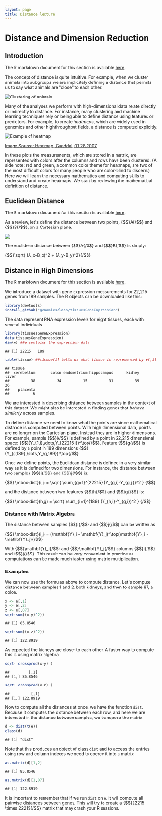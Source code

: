 ```yaml
---
layout: page
title: Distance lecture
---
```




# Distance and Dimension Reduction

## Introduction

The R markdown document for this section is available [here](https://github.com/genomicsclass/labs/tree/master/highdim/distance.Rmd).

The concept of distance is quite intuitive. For example, when we cluster animals into subgroups we are implicitely defining a distance that permits us to say what animals are "close" to each other.

![Clustering of animals](images/handmade/animals.png)

Many of the analyses we perform with high-dimensional data relate directly or indirectly to distance. For instance, many clustering and machine learning techniques rely on being able to define distance using features or predictors. For example, to create _heatmaps_, which  are widely used in genomics and other highthroughput fields, a distance is computed explicitly. 

![Example of heatmap](images/handmade/Heatmap.png)

[Image Source: Heatmap, Gaeddal, 01.28.2007](http://commons.wikimedia.org/wiki/File:Heatmap.png) 

In these plots the measurements, which are stored in a matrix, are
represented with colors after the columns and rows have been
clustered. (A side note: red and green, a common color theme for heatmaps,
are two of the most difficult colors for many people who are
color-blind to discern.)
Here we will learn the necessary mathematics and computing
skills to understand and create heatmaps. We start by reviewing the
mathematical definition of distance.

## Euclidean Distance

The R markdown document for this section is available [here](https://github.com/genomicsclass/labs/tree/master/highdim/distance.Rmd).

As a review, let's define the distance between two points, {$$}A{/$$} and {$$}B{/$$}, on a Cartesian plane.

![](images/R/distance-tmp-unnamed-chunk-1-1.png) 

The euclidean distance between {$$}A{/$$} and {$$}B{/$$} is simply:

{$$}\sqrt{ (A_x-B_x)^2 + (A_y-B_y)^2}{/$$}


## Distance in High Dimensions

The R markdown document for this section is available [here](https://github.com/genomicsclass/labs/tree/master/highdim/distance.Rmd).

We introduce a dataset with gene expression measurements for 22,215 genes from 189 samples. The R objects can be downloaded like this:


```r
library(devtools)
install_github("genomicsclass/tissuesGeneExpression")
```

The data represent RNA expression levels for eight tissues, each with several individuals.


```r
library(tissuesGeneExpression)
data(tissuesGeneExpression)
dim(e) ##e contains the expression data
```

```
## [1] 22215   189
```

```r
table(tissue) ##tissue[i] tells us what tissue is represented by e[,i]
```

```
## tissue
##  cerebellum       colon endometrium hippocampus      kidney       liver 
##          38          34          15          31          39          26 
##    placenta 
##           6
```

We are interested in describing distance between samples in the context of this dataset. We might also be interested in finding genes that _behave similarly_ across samples.

To define distance we need to know what the points are since mathematical distance is computed between points. With high dimensional data, points are no longer on the Cartesian plane. Instead they are in higher dimensions. For example, sample {$$}i{/$$} is defined by a point in 22,215 dimensional space: {$$}(Y_{1,i},\dots,Y_{22215,i})^\top{/$$}. Feature {$$}g{/$$} is defined by a point in 189 dimensions {$$}(Y_{g,189},\dots,Y_{g,189})^\top{/$$}

Once we define points, the Euclidean distance is defined in a very similar way as it is defined for two dimensions. For instance, the distance between two samples {$$}i{/$$} and {$$}j{/$$} is:

{$$}
\mbox{dist}(i,j) = \sqrt{ \sum_{g=1}^{22215} (Y_{g,i}-Y_{g,j })^2 }
{/$$}

and the distance between two features {$$}h{/$$} and {$$}g{/$$} is:

{$$}
\mbox{dist}(h,g) = \sqrt{ \sum_{i=1}^{189} (Y_{h,i}-Y_{g,i})^2 }
{/$$}


### Distance with Matrix Algebra

The distance between samples {$$}i{/$$} and {$$}j{/$$} can be written as

{$$} \mbox{dist}(i,j) = (\mathbf{Y}_i - \mathbf{Y}_j)^\top(\mathbf{Y}_i - \mathbf{Y}_j){/$$}

With {$$}\mathbf{Y}_i{/$$} and {$$}\mathbf{Y}_j{/$$} columns {$$}i{/$$} and {$$}j{/$$}. This result can be very convenient in practice as computations can be made much faster using matrix multiplication.

### Examples

We can now use the formulas above to compute distance. Let's compute distance between samples 1 and 2, both kidneys, and then to sample 87, a colon.


```r
x <- e[,1]
y <- e[,2]
z <- e[,87]
sqrt(sum((x-y)^2))
```

```
## [1] 85.8546
```

```r
sqrt(sum((x-z)^2))
```

```
## [1] 122.8919
```

As expected the kidneys are closer to each other. A faster way to compute this is using matrix algebra:


```r
sqrt( crossprod(x-y) )
```

```
##         [,1]
## [1,] 85.8546
```

```r
sqrt( crossprod(x-z) )
```

```
##          [,1]
## [1,] 122.8919
```

Now to compute all the distances at once, we have the function `dist`. Because it computes the distance between each row, and here we are interested in the distance between samples, we transpose the matrix


```r
d <- dist(t(e))
class(d)
```

```
## [1] "dist"
```

Note that this produces an object of class `dist` and to access the entries using row and column indexes we need to coerce it into a matrix:


```r
as.matrix(d)[1,2]
```

```
## [1] 85.8546
```

```r
as.matrix(d)[1,87]
```

```
## [1] 122.8919
```

It is important to remember that if we run `dist` on `e`, it will compute all pairwise distances between genes. This will try to create a {$$}22215 \times 22215{/$$} matrix that may crash your R sessions.


